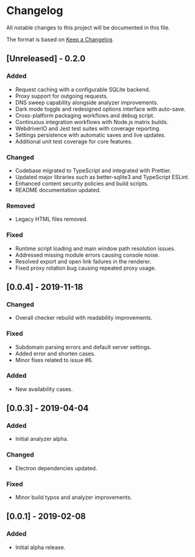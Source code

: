 # Changelog

All notable changes to this project will be documented in this file.

The format is based on [Keep a Changelog](https://keepachangelog.com/en/1.1.0/).

## [Unreleased] - 0.2.0

### Added

- Request caching with a configurable SQLite backend.
- Proxy support for outgoing requests.
- DNS sweep capability alongside analyzer improvements.
- Dark mode toggle and redesigned options interface with auto-save.
- Cross-platform packaging workflows and debug script.
- Continuous integration workflows with Node.js matrix builds.
- WebdriverIO and Jest test suites with coverage reporting.
- Settings persistence with automatic saves and live updates.
- Additional unit test coverage for core features.

### Changed

- Codebase migrated to TypeScript and integrated with Prettier.
- Updated major libraries such as better-sqlite3 and TypeScript ESLint.
- Enhanced content security policies and build scripts.
- README documentation updated.

### Removed

- Legacy HTML files removed.

### Fixed

- Runtime script loading and main window path resolution issues.
- Addressed missing module errors causing console noise.
- Resolved export and open link failures in the renderer.
- Fixed proxy rotation bug causing repeated proxy usage.

## [0.0.4] - 2019-11-18

### Changed

- Overall checker rebuild with readability improvements.

### Fixed

- Subdomain parsing errors and default server settings.
- Added error and shorten cases.
- Minor fixes related to issue #6.

### Added

- New availability cases.

## [0.0.3] - 2019-04-04

### Added

- Initial analyzer alpha.

### Changed

- Electron dependencies updated.

### Fixed

- Minor build typos and analyzer improvements.

## [0.0.1] - 2019-02-08

### Added

- Initial alpha release.
